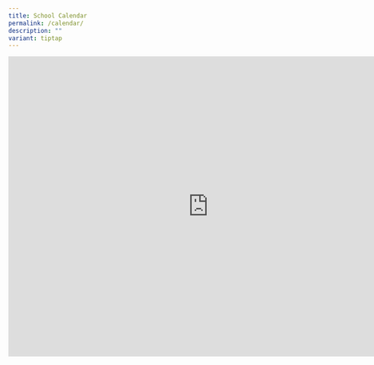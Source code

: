 ```yaml
---
title: School Calendar
permalink: /calendar/
description: ""
variant: tiptap
---
```

<div class="iframe-wrapper"><iframe style="border: 0" height="600" width="800" allowfullscreen="true" frameborder="0" src="https://calendar.google.com/calendar/embed?src=moe.edu.sg_099hcq92sp36732ilfj4kur4o0%40group.calendar.google.com&amp;ctz=Asia%2FSingapore"></iframe></div><p></p>